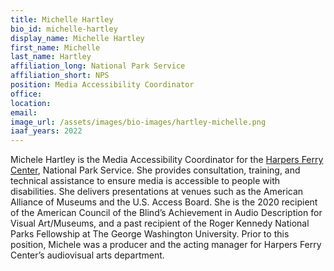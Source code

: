 ```yaml
---
title: Michelle Hartley
bio_id: michelle-hartley
display_name: Michelle Hartley
first_name: Michelle
last_name: Hartley
affiliation_long: National Park Service
affiliation_short: NPS
position: Media Accessibility Coordinator
office: 
location: 
email: 
image_url: /assets/images/bio-images/hartley-michelle.png
iaaf_years: 2022
---
```

Michele Hartley is the Media Accessibility Coordinator for the [Harpers Ferry Center](https://www.nps.gov/subjects/hfc/index.htm), National Park Service. She provides consultation, training, and technical assistance to ensure media is accessible to people with disabilities. She delivers presentations at venues such as the American Alliance of Museums and the U.S. Access Board. She is the 2020 recipient of the American Council of the Blind’s Achievement in Audio Description for Visual Art/Museums, and a past recipient of the Roger Kennedy National Parks Fellowship at The George Washington University. Prior to this position, Michele was a producer and the acting manager for Harpers Ferry Center’s audiovisual arts department.